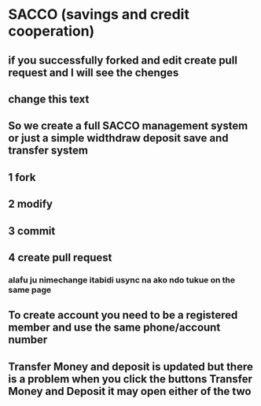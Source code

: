 # SACCO (savings and credit cooperation)
## if you successfully forked and edit create pull request and I will see the chenges 
## change this text
## So we create a full SACCO management system or  just a simple widthdraw deposit save and transfer system
## 1 fork
## 2 modify
## 3 commit 
## 4 create pull request
### alafu ju nimechange itabidi usync na ako ndo tukue on the same page
## To create account you need to be a registered member and use the same  phone/account number 
## Transfer Money and deposit is updated but there is a problem when you click the buttons Transfer Money and Deposit it may open either of the two